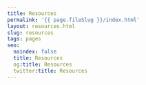 ```yaml
---
title: Resources
permalink: '{{ page.fileSlug }}/index.html'
layout: resources.html
slug: resources
tags: pages
seo:
  noindex: false
  title: Resources
  og:title: Resources
  twitter:title: Resources
---
```



